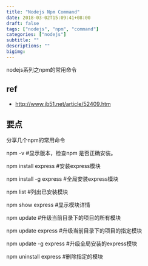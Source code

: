 ```yaml
---
title: "Nodejs Npm Command"
date: 2018-03-02T15:09:41+08:00
draft: false
tags: ["nodejs", "npm", "command"]
categories: ["nodejs"]
subtitle: ""
descriptions: ""
bigimg:
---
```


nodejs系列之npm的常用命令

## ref

- http://www.jb51.net/article/52409.htm

## 要点

分享几个npm的常用命令

npm -v          #显示版本，检查npm 是否正确安装。

npm install express   #安装express模块

npm install -g express  #全局安装express模块

npm list         #列出已安装模块

npm show express     #显示模块详情

npm update        #升级当前目录下的项目的所有模块

npm update express    #升级当前目录下的项目的指定模块

npm update -g express  #升级全局安装的express模块

npm uninstall express  #删除指定的模块
